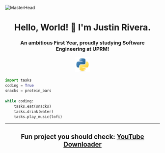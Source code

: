 ![MasterHead](https://user-images.githubusercontent.com/74038190/241765440-80728820-e06b-4f96-9c9e-9df46f0cc0a5.gif)

<h1 align="center"> Hello, World! 👋 I'm Justin Rivera. </h1>

<h3 align="center">An ambitious First Year, proudly studying Software Engineering at UPRM!</h3>
<p align="center"> <a href="https://www.python.org" target="_blank" rel="noreferrer"> <img src="https://raw.githubusercontent.com/devicons/devicon/master/icons/python/python-original.svg" alt="python" width="50" height="50"/> </a> </p>

```python
import tasks
coding = True
snacks = protein_bars 

while coding:
    tasks.eat(snacks)
    tasks.drink(water)
    tasks.play_music(lofi)
```

<hr>
<h2 align="center"> Fun project you should check: <a href="https://github.com/Justintern/Youtube_Downloader.git"> YouTube Downloader </a></h2>
